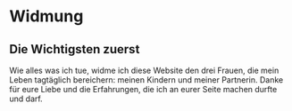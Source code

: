 # Widmung

## Die Wichtigsten zuerst

Wie alles was ich tue, widme ich diese Website den drei Frauen, die mein Leben tagtäglich bereichern: meinen Kindern und meiner Partnerin. Danke für eure Liebe und die Erfahrungen, die ich an eurer Seite machen durfte und darf.

